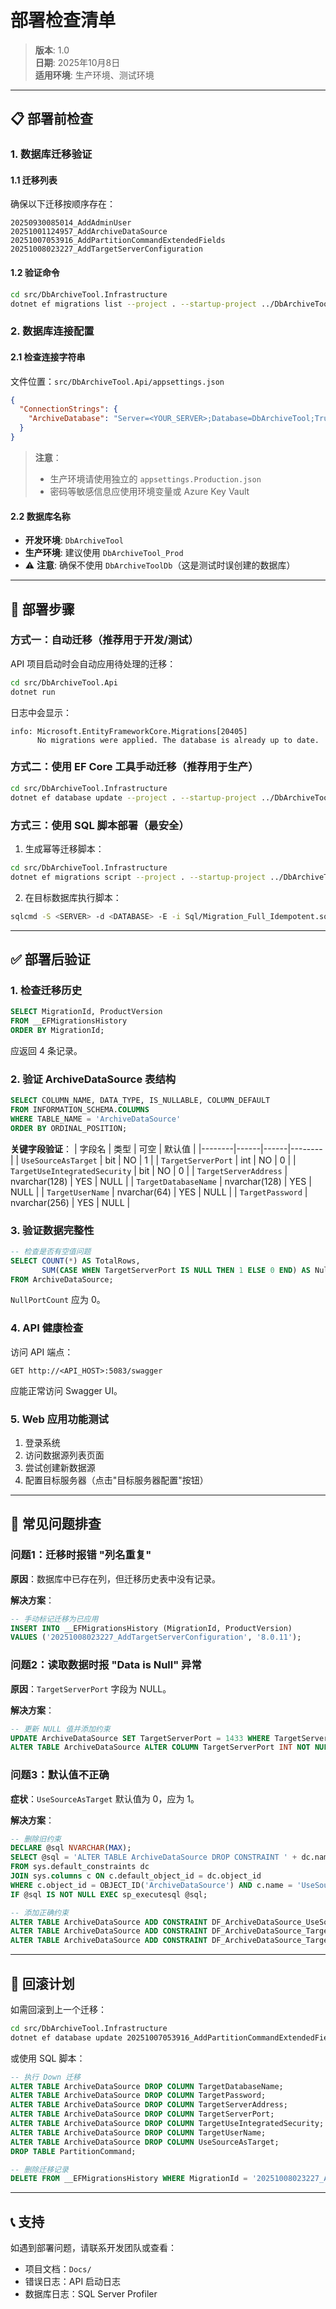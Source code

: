# 部署检查清单

> **版本**: 1.0  
> **日期**: 2025年10月8日  
> **适用环境**: 生产环境、测试环境

---

## 📋 部署前检查

### 1. 数据库迁移验证

#### 1.1 迁移列表
确保以下迁移按顺序存在：
```
20250930085014_AddAdminUser
20251001124957_AddArchiveDataSource
20251007053916_AddPartitionCommandExtendedFields
20251008023227_AddTargetServerConfiguration
```

#### 1.2 验证命令
```bash
cd src/DbArchiveTool.Infrastructure
dotnet ef migrations list --project . --startup-project ../DbArchiveTool.Api
```

### 2. 数据库连接配置

#### 2.1 检查连接字符串
文件位置：`src/DbArchiveTool.Api/appsettings.json`

```json
{
  "ConnectionStrings": {
    "ArchiveDatabase": "Server=<YOUR_SERVER>;Database=DbArchiveTool;Trusted_Connection=True;TrustServerCertificate=True"
  }
}
```

> **注意**：
> - 生产环境请使用独立的 `appsettings.Production.json`
> - 密码等敏感信息应使用环境变量或 Azure Key Vault

#### 2.2 数据库名称
- **开发环境**: `DbArchiveTool`
- **生产环境**: 建议使用 `DbArchiveTool_Prod`
- ⚠️ **注意**: 确保不使用 `DbArchiveToolDb`（这是测试时误创建的数据库）

---

## 🚀 部署步骤

### 方式一：自动迁移（推荐用于开发/测试）

API 项目启动时会自动应用待处理的迁移：

```bash
cd src/DbArchiveTool.Api
dotnet run
```

日志中会显示：
```
info: Microsoft.EntityFrameworkCore.Migrations[20405]
      No migrations were applied. The database is already up to date.
```

### 方式二：使用 EF Core 工具手动迁移（推荐用于生产）

```bash
cd src/DbArchiveTool.Infrastructure
dotnet ef database update --project . --startup-project ../DbArchiveTool.Api
```

### 方式三：使用 SQL 脚本部署（最安全）

1. 生成幂等迁移脚本：
```bash
cd src/DbArchiveTool.Infrastructure
dotnet ef migrations script --project . --startup-project ../DbArchiveTool.Api --idempotent --output ../../Sql/Migration_Full_Idempotent.sql
```

2. 在目标数据库执行脚本：
```bash
sqlcmd -S <SERVER> -d <DATABASE> -E -i Sql/Migration_Full_Idempotent.sql
```

---

## ✅ 部署后验证

### 1. 检查迁移历史

```sql
SELECT MigrationId, ProductVersion 
FROM __EFMigrationsHistory 
ORDER BY MigrationId;
```

应返回 4 条记录。

### 2. 验证 ArchiveDataSource 表结构

```sql
SELECT COLUMN_NAME, DATA_TYPE, IS_NULLABLE, COLUMN_DEFAULT
FROM INFORMATION_SCHEMA.COLUMNS
WHERE TABLE_NAME = 'ArchiveDataSource'
ORDER BY ORDINAL_POSITION;
```

**关键字段验证**：
| 字段名 | 类型 | 可空 | 默认值 |
|--------|------|------|--------|
| `UseSourceAsTarget` | bit | NO | 1 |
| `TargetServerPort` | int | NO | 0 |
| `TargetUseIntegratedSecurity` | bit | NO | 0 |
| `TargetServerAddress` | nvarchar(128) | YES | NULL |
| `TargetDatabaseName` | nvarchar(128) | YES | NULL |
| `TargetUserName` | nvarchar(64) | YES | NULL |
| `TargetPassword` | nvarchar(256) | YES | NULL |

### 3. 验证数据完整性

```sql
-- 检查是否有空值问题
SELECT COUNT(*) AS TotalRows,
       SUM(CASE WHEN TargetServerPort IS NULL THEN 1 ELSE 0 END) AS NullPortCount
FROM ArchiveDataSource;
```

`NullPortCount` 应为 0。

### 4. API 健康检查

访问 API 端点：
```
GET http://<API_HOST>:5083/swagger
```

应能正常访问 Swagger UI。

### 5. Web 应用功能测试

1. 登录系统
2. 访问数据源列表页面
3. 尝试创建新数据源
4. 配置目标服务器（点击"目标服务器配置"按钮）

---

## 🔧 常见问题排查

### 问题1：迁移时报错 "列名重复"

**原因**：数据库中已存在列，但迁移历史表中没有记录。

**解决方案**：
```sql
-- 手动标记迁移为已应用
INSERT INTO __EFMigrationsHistory (MigrationId, ProductVersion)
VALUES ('20251008023227_AddTargetServerConfiguration', '8.0.11');
```

### 问题2：读取数据时报 "Data is Null" 异常

**原因**：`TargetServerPort` 字段为 NULL。

**解决方案**：
```sql
-- 更新 NULL 值并添加约束
UPDATE ArchiveDataSource SET TargetServerPort = 1433 WHERE TargetServerPort IS NULL;
ALTER TABLE ArchiveDataSource ALTER COLUMN TargetServerPort INT NOT NULL;
```

### 问题3：默认值不正确

**症状**：`UseSourceAsTarget` 默认值为 0，应为 1。

**解决方案**：
```sql
-- 删除旧约束
DECLARE @sql NVARCHAR(MAX);
SELECT @sql = 'ALTER TABLE ArchiveDataSource DROP CONSTRAINT ' + dc.name 
FROM sys.default_constraints dc 
JOIN sys.columns c ON c.default_object_id = dc.object_id
WHERE c.object_id = OBJECT_ID('ArchiveDataSource') AND c.name = 'UseSourceAsTarget';
IF @sql IS NOT NULL EXEC sp_executesql @sql;

-- 添加正确约束
ALTER TABLE ArchiveDataSource ADD CONSTRAINT DF_ArchiveDataSource_UseSourceAsTarget DEFAULT 1 FOR UseSourceAsTarget;
ALTER TABLE ArchiveDataSource ADD CONSTRAINT DF_ArchiveDataSource_TargetServerPort DEFAULT 0 FOR TargetServerPort;
ALTER TABLE ArchiveDataSource ADD CONSTRAINT DF_ArchiveDataSource_TargetUseIntegratedSecurity DEFAULT 0 FOR TargetUseIntegratedSecurity;
```

---

## 📝 回滚计划

如需回滚到上一个迁移：

```bash
cd src/DbArchiveTool.Infrastructure
dotnet ef database update 20251007053916_AddPartitionCommandExtendedFields --project . --startup-project ../DbArchiveTool.Api
```

或使用 SQL 脚本：
```sql
-- 执行 Down 迁移
ALTER TABLE ArchiveDataSource DROP COLUMN TargetDatabaseName;
ALTER TABLE ArchiveDataSource DROP COLUMN TargetPassword;
ALTER TABLE ArchiveDataSource DROP COLUMN TargetServerAddress;
ALTER TABLE ArchiveDataSource DROP COLUMN TargetServerPort;
ALTER TABLE ArchiveDataSource DROP COLUMN TargetUseIntegratedSecurity;
ALTER TABLE ArchiveDataSource DROP COLUMN TargetUserName;
ALTER TABLE ArchiveDataSource DROP COLUMN UseSourceAsTarget;
DROP TABLE PartitionCommand;

-- 删除迁移记录
DELETE FROM __EFMigrationsHistory WHERE MigrationId = '20251008023227_AddTargetServerConfiguration';
```

---

## 📞 支持

如遇到部署问题，请联系开发团队或查看：
- 项目文档：`Docs/`
- 错误日志：API 启动日志
- 数据库日志：SQL Server Profiler

